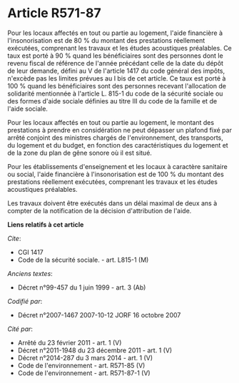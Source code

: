 # Article R571-87

Pour les locaux affectés en tout ou partie au logement, l'aide financière à l'insonorisation est de 80 % du montant des
prestations réellement exécutées, comprenant les travaux et les études acoustiques préalables. Ce taux est porté à 90 % quand
les bénéficiaires sont des personnes dont le revenu fiscal de référence de l'année précédant celle de la date du dépôt de
leur demande, défini au V de l'article 1417 du code général des impôts, n'excède pas les limites prévues au I bis de cet
article. Ce taux est porté à 100 % quand les bénéficiaires sont des personnes recevant l'allocation de solidarité mentionnée
à l'article L. 815-1 du code de la sécurité sociale ou des formes d'aide sociale définies au titre III du code de la famille
et de l'aide sociale.

Pour les locaux affectés en tout ou partie au logement, le montant des prestations à prendre en considération ne peut
dépasser un plafond fixé par arrêté conjoint des ministres chargés de l'environnement, des transports, du logement et du
budget, en fonction des caractéristiques du logement et de la zone du plan de gêne sonore où il est situé.

Pour les établissements d'enseignement et les locaux à caractère sanitaire ou social, l'aide financière à l'insonorisation
est de 100 % du montant des prestations réellement exécutées, comprenant les travaux et les études acoustiques préalables.

Les travaux doivent être exécutés dans un délai maximal de deux ans à compter de la notification de la décision d'attribution
de l'aide.

**Liens relatifs à cet article**

_Cite_:

  - CGI 1417
  - Code de la sécurité sociale. - art. L815-1 (M)

_Anciens textes_:

  - Décret n°99-457 du 1 juin 1999 - art. 3 (Ab)

_Codifié par_:

  - Décret n°2007-1467 2007-10-12 JORF 16 octobre 2007

_Cité par_:

  - Arrêté du 23 février 2011 - art. 1 (V)
  - Décret n°2011-1948 du 23 décembre 2011 - art. 1 (V)
  - Décret n°2014-287 du 3 mars 2014 - art. 1 (V)
  - Code de l'environnement - art. R571-85 (V)
  - Code de l'environnement - art. R571-87-1 (V)
